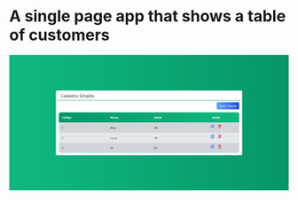 # A single page app that shows a table of customers

<img src="/public/home.png" alt="exemplo imagem">
